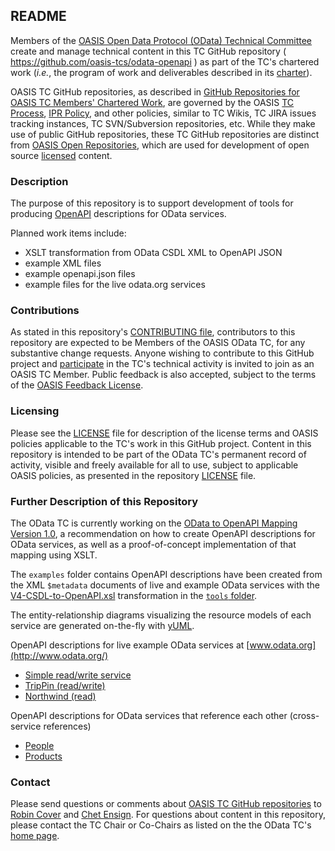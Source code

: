<div>
<h2>README</h2>

<p>Members of the <a href="https://www.oasis-open.org/committees/odata/">OASIS Open Data Protocol (OData) Technical Committee</a> create and manage technical content in this TC GitHub repository ( <a href="https://github.com/oasis-tcs/odata-openapi">https://github.com/oasis-tcs/odata-openapi</a> ) as part of the TC's chartered work (<i>i.e.</i>, the program of work and deliverables described in its <a href="https://www.oasis-open.org/committees/odata/charter.php">charter</a>).</p>

<p>OASIS TC GitHub repositories, as described in <a href="https://www.oasis-open.org/resources/tcadmin/github-repositories-for-oasis-tc-members-chartered-work">GitHub Repositories for OASIS TC Members' Chartered Work</a>, are governed by the OASIS <a href="https://www.oasis-open.org/policies-guidelines/tc-process">TC Process</a>, <a href="https://www.oasis-open.org/policies-guidelines/ipr">IPR Policy</a>, and other policies, similar to TC Wikis, TC JIRA issues tracking instances, TC SVN/Subversion repositories, etc.  While they make use of public GitHub repositories, these TC GitHub repositories are distinct from <a href="https://www.oasis-open.org/resources/open-repositories">OASIS Open Repositories</a>, which are used for development of open source <a href="https://www.oasis-open.org/resources/open-repositories/licenses">licensed</a> content.</p>
</div>

<div>
<h3>Description</h3>

<p>The purpose of this repository is to support development of tools for producing <a href="https://github.com/OAI/OpenAPI-Specification">OpenAPI</a> descriptions for OData services.</p>
<p>Planned work items include:
<ul>
<li>XSLT transformation from OData CSDL XML to OpenAPI JSON</li>
<li>example XML files</li>
<li>example openapi.json files</li>
<li>example files for the live odata.org services</li>
</ul></p>

</div>

<div>
<h3>Contributions</h3>
<p>As stated in this repository's <a href="https://github.com/oasis-tcs/odata-openapi/blob/master/CONTRIBUTING.md">CONTRIBUTING file</a>, contributors to this repository are expected to be Members of the OASIS OData TC, for any substantive change requests.  Anyone wishing to contribute to this GitHub project and <a href="https://www.oasis-open.org/join/participation-instructions">participate</a> in the TC's technical activity is invited to join as an OASIS TC Member.  Public feedback is also accepted, subject to the terms of the <a href="https://www.oasis-open.org/policies-guidelines/ipr#appendixa">OASIS Feedback License</a>.</p>
</div>

<div>
<h3>Licensing</h3>
<p>Please see the <a href="https://github.com/oasis-tcs/odata-openapi/blob/master/LICENSE.md">LICENSE</a> file for description of the license terms and OASIS policies applicable to the TC's work in this GitHub project. Content in this repository is intended to be part of the OData TC's permanent record of activity, visible and freely available for all to use, subject to applicable OASIS policies, as presented in the repository <a href="https://github.com/oasis-tcs/odata-openapi/blob/master/LICENSE.md">LICENSE</a> file.</p>
</div>


<h3>Further Description of this Repository</h3>

The OData TC is currently working on the [OData to OpenAPI Mapping Version 1.0](https://www.oasis-open.org/committees/download.php/59500/odata-openapi-v1.0-wd01-2016-11-28.docx), a recommendation on how to create OpenAPI descriptions for OData services, as well as a proof-of-concept implementation of that mapping using XSLT.

The `examples` folder contains OpenAPI descriptions have been created from the XML `$metadata` documents of live and example OData services with the [V4-CSDL-to-OpenAPI.xsl](tools/V4-CSDL-to-OpenAPI.xsl) transformation in the [`tools` folder](tools). 

The entity-relationship diagrams visualizing the resource models of each service are generated on-the-fly with [yUML](http://yuml.me/).

OpenAPI descriptions for live example OData services at [www.odata.org](http://www.odata.org/)

 - [Simple read/write service](http://petstore.swagger.io/?url=https://raw.githubusercontent.com/oasis-tcs/odata-openapi/master/examples/example.openapi.json)
 - [TripPin (read/write)](http://petstore.swagger.io/?url=https://raw.githubusercontent.com/oasis-tcs/odata-openapi/master/examples/TripPin.openapi.json)
 - [Northwind (read)](http://petstore.swagger.io/?url=https://raw.githubusercontent.com/oasis-tcs/odata-openapi/master/examples/Northwind.openapi.json)

OpenAPI descriptions for OData services that reference each other (cross-service references)
 - [People](http://petstore.swagger.io/?url=https://raw.githubusercontent.com/oasis-tcs/odata-openapi/master/examples/People.openapi.json)
 - [Products](http://petstore.swagger.io/?url=https://raw.githubusercontent.com/oasis-tcs/odata-openapi/master/examples/Products.openapi.json)

<div>

<h3>Contact</h3>
<p>Please send questions or comments about <a href="https://www.oasis-open.org/resources/tcadmin/github-repositories-for-oasis-tc-members-chartered-work">OASIS TC GitHub repositories</a> to <a href="mailto:robin@oasis-open.org">Robin Cover</a> and <a href="mailto:chet.ensign@oasis-open.org">Chet Ensign</a>.  For questions about content in this repository, please contact the TC Chair or Co-Chairs as listed on the the OData TC's <a href="https://www.oasis-open.org/committees/odata/">home page</a>.</p>
</div>
